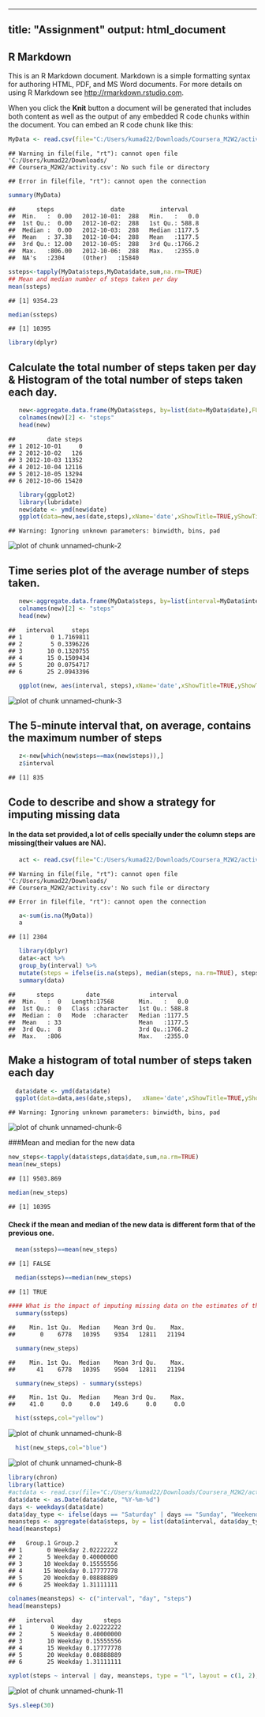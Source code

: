 



---
title: "Assignment"
output: html_document
---



## R Markdown

This is an R Markdown document. Markdown is a simple formatting syntax for authoring HTML, PDF, and MS Word documents. For more details on using R Markdown see <http://rmarkdown.rstudio.com>.

When you click the **Knit** button a document will be generated that includes both content as well as the output of any embedded R code chunks within the document. You can embed an R code chunk like this:


```r
MyData <- read.csv(file="C:/Users/kumad22/Downloads/Coursera_M2W2/activity.csv", header=TRUE, sep=",")
```

```
## Warning in file(file, "rt"): cannot open file 'C:/Users/kumad22/Downloads/
## Coursera_M2W2/activity.csv': No such file or directory
```

```
## Error in file(file, "rt"): cannot open the connection
```

```r
summary(MyData)
```

```
##      steps                date          interval     
##  Min.   :  0.00   2012-10-01:  288   Min.   :   0.0  
##  1st Qu.:  0.00   2012-10-02:  288   1st Qu.: 588.8  
##  Median :  0.00   2012-10-03:  288   Median :1177.5  
##  Mean   : 37.38   2012-10-04:  288   Mean   :1177.5  
##  3rd Qu.: 12.00   2012-10-05:  288   3rd Qu.:1766.2  
##  Max.   :806.00   2012-10-06:  288   Max.   :2355.0  
##  NA's   :2304     (Other)   :15840
```

```r
ssteps<-tapply(MyData$steps,MyData$date,sum,na.rm=TRUE)
## Mean and median number of steps taken per day
mean(ssteps)
```

```
## [1] 9354.23
```

```r
median(ssteps)
```

```
## [1] 10395
```

```r
library(dplyr)
```

## Calculate the total number of steps taken per day & Histogram of the total number of steps taken each day.

```r
   new<-aggregate.data.frame(MyData$steps, by=list(date=MyData$date),FUN=sum,na.rm=TRUE)
   colnames(new)[2] <- "steps"
   head(new)
```

```
##         date steps
## 1 2012-10-01     0
## 2 2012-10-02   126
## 3 2012-10-03 11352
## 4 2012-10-04 12116
## 5 2012-10-05 13294
## 6 2012-10-06 15420
```

```r
   library(ggplot2)
   library(lubridate)
   new$date <- ymd(new$date)
   ggplot(data=new,aes(date,steps),xName='date',xShowTitle=TRUE,yShowTitle=TRUE,xShowTickLabel=FALSE,yShowTickLabel=FALSE)+geom_histogram(stat="identity")
```

```
## Warning: Ignoring unknown parameters: binwidth, bins, pad
```

![plot of chunk unnamed-chunk-2](figure/unnamed-chunk-2-1.png)
  
## Time series plot of the average number of steps taken.

```r
   new<-aggregate.data.frame(MyData$steps, by=list(interval=MyData$interval),FUN=mean,na.rm=TRUE)
   colnames(new)[2] <- "steps"
   head(new)
```

```
##   interval     steps
## 1        0 1.7169811
## 2        5 0.3396226
## 3       10 0.1320755
## 4       15 0.1509434
## 5       20 0.0754717
## 6       25 2.0943396
```

```r
   ggplot(new, aes(interval, steps),xName='date',xShowTitle=TRUE,yShowTitle=TRUE,xShowTickLabel=FALSE,yShowTickLabel=FALSE) + geom_line(stat="identity")
```

![plot of chunk unnamed-chunk-3](figure/unnamed-chunk-3-1.png)
## The 5-minute interval that, on average, contains the maximum number of steps

```r
   z<-new[which(new$steps==max(new$steps)),]
   z$interval
```

```
## [1] 835
```

## Code to describe and show a strategy for imputing missing data 
#### In the data set provided,a lot of cells specially under the column steps are missing(their values are NA).

```r
   act <- read.csv(file="C:/Users/kumad22/Downloads/Coursera_M2W2/activity.csv",header=TRUE, sep=",",colClasses = c("numeric", "character","integer"))
```

```
## Warning in file(file, "rt"): cannot open file 'C:/Users/kumad22/Downloads/
## Coursera_M2W2/activity.csv': No such file or directory
```

```
## Error in file(file, "rt"): cannot open the connection
```

```r
   a<-sum(is.na(MyData))
   a
```

```
## [1] 2304
```

```r
   library(dplyr)
   data<-act %>% 
   group_by(interval) %>%
   mutate(steps = ifelse(is.na(steps), median(steps, na.rm=TRUE), steps))
   summary(data)
```

```
##      steps         date              interval     
##  Min.   :  0   Length:17568       Min.   :   0.0  
##  1st Qu.:  0   Class :character   1st Qu.: 588.8  
##  Median :  0   Mode  :character   Median :1177.5  
##  Mean   : 33                      Mean   :1177.5  
##  3rd Qu.:  8                      3rd Qu.:1766.2  
##  Max.   :806                      Max.   :2355.0
```

## Make a histogram of total number of steps taken each day

```r
  data$date <- ymd(data$date)
  ggplot(data=data,aes(date,steps),   xName='date',xShowTitle=TRUE,yShowTitle=TRUE,xShowTickLabel=FALSE,yShowTickLabel=FALSE)+geom_histogram(stat="identity")
```

```
## Warning: Ignoring unknown parameters: binwidth, bins, pad
```

![plot of chunk unnamed-chunk-6](figure/unnamed-chunk-6-1.png)

###Mean and median for the new data

```r
new_steps<-tapply(data$steps,data$date,sum,na.rm=TRUE)
mean(new_steps)
```

```
## [1] 9503.869
```

```r
median(new_steps)
```

```
## [1] 10395
```

#### Check if the mean and median of the new data is different form that of the previous one.

```r
  mean(ssteps)==mean(new_steps)
```

```
## [1] FALSE
```

```r
  median(ssteps)==median(new_steps)
```

```
## [1] TRUE
```

```r
#### What is the impact of imputing missing data on the estimates of the total daily number of steps?Min values increases by 41 units and mean increases by 149.6 units.
  summary(ssteps)
```

```
##    Min. 1st Qu.  Median    Mean 3rd Qu.    Max. 
##       0    6778   10395    9354   12811   21194
```

```r
  summary(new_steps)
```

```
##    Min. 1st Qu.  Median    Mean 3rd Qu.    Max. 
##      41    6778   10395    9504   12811   21194
```

```r
  summary(new_steps) - summary(ssteps)
```

```
##    Min. 1st Qu.  Median    Mean 3rd Qu.    Max. 
##    41.0     0.0     0.0   149.6     0.0     0.0
```

```r
  hist(ssteps,col="yellow")
```

![plot of chunk unnamed-chunk-8](figure/unnamed-chunk-8-1.png)

```r
  hist(new_steps,col="blue")
```

![plot of chunk unnamed-chunk-8](figure/unnamed-chunk-8-2.png)
  
  
  ```r
  library(chron)
  library(lattice)
  #actdata <- read.csv(file="C:/Users/kumad22/Downloads/Coursera_M2W2/activity.csv")
  data$date <- as.Date(data$date, "%Y-%m-%d")
  days <- weekdays(data$date)
  data$day_type <- ifelse(days == "Saturday" | days == "Sunday", "Weekend", "Weekday")
  meansteps <- aggregate(data$steps, by = list(data$interval, data$day_type), mean)
  head(meansteps)
  ```
  
  ```
  ##   Group.1 Group.2          x
  ## 1       0 Weekday 2.02222222
  ## 2       5 Weekday 0.40000000
  ## 3      10 Weekday 0.15555556
  ## 4      15 Weekday 0.17777778
  ## 5      20 Weekday 0.08888889
  ## 6      25 Weekday 1.31111111
  ```
  
  
  ```r
  colnames(meansteps) <- c("interval", "day", "steps")
  head(meansteps)
  ```
  
  ```
  ##   interval     day      steps
  ## 1        0 Weekday 2.02222222
  ## 2        5 Weekday 0.40000000
  ## 3       10 Weekday 0.15555556
  ## 4       15 Weekday 0.17777778
  ## 5       20 Weekday 0.08888889
  ## 6       25 Weekday 1.31111111
  ```

```r
xyplot(steps ~ interval | day, meansteps, type = "l", layout = c(1, 2), xlab = "Interval", ylab = "Number of steps")
```

![plot of chunk unnamed-chunk-11](figure/unnamed-chunk-11-1.png)

```r
Sys.sleep(30)
```

